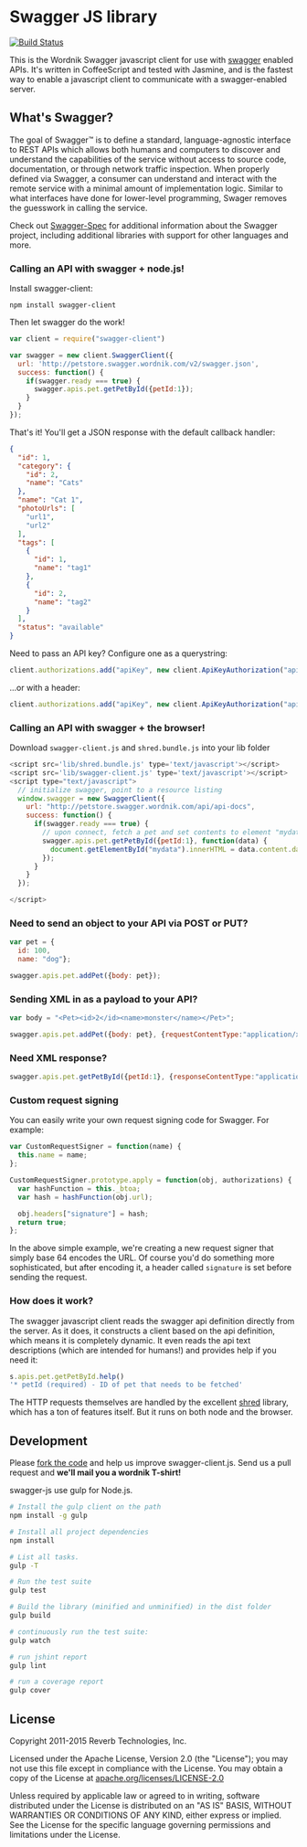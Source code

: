 # Swagger JS library

[![Build Status](https://api.travis-ci.org/swagger-api/swagger-js.png?branch=develop_2.0)](https://travis-ci.org/swagger-api/swagger-js)

This is the Wordnik Swagger javascript client for use with [swagger](http://swagger.io) enabled APIs.
It's written in CoffeeScript and tested with Jasmine, and is the fastest way to enable a javascript client to communicate with a swagger-enabled server.

## What's Swagger?

The goal of Swagger™ is to define a standard, language-agnostic interface to REST APIs which allows both humans and computers to discover and understand the capabilities of the service without access to source code, documentation, or through network traffic inspection. When properly defined via Swagger, a consumer can understand and interact with the remote service with a minimal amount of implementation logic. Similar to what interfaces have done for lower-level programming, Swager removes the guesswork in calling the service.


Check out [Swagger-Spec](https://github.com/swagger-api/swagger-spec) for additional information about the Swagger project, including additional libraries with support for other languages and more.


### Calling an API with swagger + node.js!

Install swagger-client:
```
npm install swagger-client
```

Then let swagger do the work!
```js
var client = require("swagger-client")

var swagger = new client.SwaggerClient({
  url: 'http://petstore.swagger.wordnik.com/v2/swagger.json',
  success: function() {
    if(swagger.ready === true) {
      swagger.apis.pet.getPetById({petId:1});
    }
  }
});

```

That's it!  You'll get a JSON response with the default callback handler:

```json
{
  "id": 1,
  "category": {
    "id": 2,
    "name": "Cats"
  },
  "name": "Cat 1",
  "photoUrls": [
    "url1",
    "url2"
  ],
  "tags": [
    {
      "id": 1,
      "name": "tag1"
    },
    {
      "id": 2,
      "name": "tag2"
    }
  ],
  "status": "available"
}
```

Need to pass an API key?  Configure one as a querystring:

```js
client.authorizations.add("apiKey", new client.ApiKeyAuthorization("api_key","special-key","query"));
```

...or with a header:

```js
client.authorizations.add("apiKey", new client.ApiKeyAuthorization("api_key","special-key","header"));
```

### Calling an API with swagger + the browser!

Download `swagger-client.js` and `shred.bundle.js` into your lib folder

```js
<script src='lib/shred.bundle.js' type='text/javascript'></script>
<script src='lib/swagger-client.js' type='text/javascript'></script>
<script type="text/javascript">
  // initialize swagger, point to a resource listing
  window.swagger = new SwaggerClient({
    url: "http://petstore.swagger.wordnik.com/api/api-docs",
    success: function() {
      if(swagger.ready === true) {
        // upon connect, fetch a pet and set contents to element "mydata"
        swagger.apis.pet.getPetById({petId:1}, function(data) {
          document.getElementById("mydata").innerHTML = data.content.data;
        });
      }
    }
  });

</script>
```

### Need to send an object to your API via POST or PUT?
```js
var pet = {
  id: 100,
  name: "dog"};

swagger.apis.pet.addPet({body: pet});
```

### Sending XML in as a payload to your API?
```js
var body = "<Pet><id>2</id><name>monster</name></Pet>";

swagger.apis.pet.addPet({body: pet}, {requestContentType:"application/xml"});
```

### Need XML response?
```js
swagger.apis.pet.getPetById({petId:1}, {responseContentType:"application/xml"});
```

### Custom request signing
You can easily write your own request signing code for Swagger.  For example:

```js
var CustomRequestSigner = function(name) {
  this.name = name;
};

CustomRequestSigner.prototype.apply = function(obj, authorizations) {
  var hashFunction = this._btoa;
  var hash = hashFunction(obj.url);

  obj.headers["signature"] = hash;
  return true;
};
```

In the above simple example, we're creating a new request signer that simply
base 64 encodes the URL.  Of course you'd do something more sophisticated, but
after encoding it, a header called `signature` is set before sending the request.

### How does it work?
The swagger javascript client reads the swagger api definition directly from the server.  As it does, it constructs a client based on the api definition, which means it is completely dynamic.  It even reads the api text descriptions (which are intended for humans!) and provides help if you need it:

```js
s.apis.pet.getPetById.help()
'* petId (required) - ID of pet that needs to be fetched'
```

The HTTP requests themselves are handled by the excellent [shred](https://github.com/automatthew/shred) library, which has a ton of features itself.  But it runs on both node and the browser.


Development
-----------

Please [fork the code](https://github.com/swagger-api/swagger-js) and help us improve
swagger-client.js. Send us a pull request and **we'll mail you a wordnik T-shirt!**

swagger-js use gulp for Node.js.

```bash
# Install the gulp client on the path
npm install -g gulp

# Install all project dependencies
npm install
```

```bash
# List all tasks.
gulp -T

# Run the test suite
gulp test

# Build the library (minified and unminified) in the dist folder
gulp build

# continuously run the test suite:
gulp watch

# run jshint report
gulp lint

# run a coverage report
gulp cover
```

License
-------

Copyright 2011-2015 Reverb Technologies, Inc.

Licensed under the Apache License, Version 2.0 (the "License");
you may not use this file except in compliance with the License.
You may obtain a copy of the License at
[apache.org/licenses/LICENSE-2.0](http://www.apache.org/licenses/LICENSE-2.0)

Unless required by applicable law or agreed to in writing, software
distributed under the License is distributed on an "AS IS" BASIS,
WITHOUT WARRANTIES OR CONDITIONS OF ANY KIND, either express or implied.
See the License for the specific language governing permissions and
limitations under the License.
